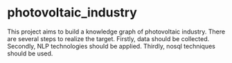 # photovoltaic_industry
This project aims to build a knowledge graph of photovoltaic industry. There are several steps to realize the target. Firstly, data should be collected. Secondly, NLP technologies should be applied. Thirdly, nosql techniques should be used.
